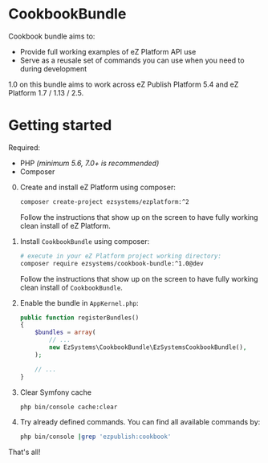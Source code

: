 CookbookBundle
==============

Cookbook bundle aims to:
- Provide full working examples of eZ Platform API use
- Serve as a reusale set of commands you can use when you need to during development

1.0 on this bundle aims to work across eZ Publish Platform 5.4 and eZ Platform 1.7 / 1.13 / 2.5.


# Getting started

Required:

- PHP _(minimum 5.6, 7.0+ is recommended)_
- Composer

0. Create and install eZ Platform using composer:

    ```bash
    composer create-project ezsystems/ezplatform:^2
    ```

    Follow the instructions that show up on the screen to have fully working clean install of eZ Platform.

1. Install `CookbookBundle` using composer:

    ```bash
    # execute in your eZ Platform project working directory:
    composer require ezsystems/cookbook-bundle:^1.0@dev
    ```
    
    Follow the instructions that show up on the screen to have fully working clean install of `CookbookBundle`.

2. Enable the bundle in `AppKernel.php`:

    ```php
    public function registerBundles()
    {
        $bundles = array(
            // ...
            new EzSystems\CookbookBundle\EzSystemsCookbookBundle(),
        );

        // ...
    }
    ```

3. Clear Symfony cache

    ```bash
    php bin/console cache:clear
    ```

4. Try already defined commands. You can find all available commands by:

   ```bash
   php bin/console |grep 'ezpublish:cookbook'
   ```

That's all!
